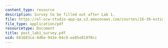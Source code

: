 ```yaml
---
content_type: resource
description: Survey to be filled out after Lab 1.
file: https://ol-ocw-studio-app-qa.s3.amazonaws.com/courses/16-30-estimation-and-control-of-aerospace-systems-spring-2004/681683ce4d6e943e04c9ee85e819f0cc_post_lab1_survey.pdf
file_type: application/pdf
resourcetype: Document
title: post_lab1_survey.pdf
uid: 681683ce-4d6e-943e-04c9-ee85e819f0cc
---
```

